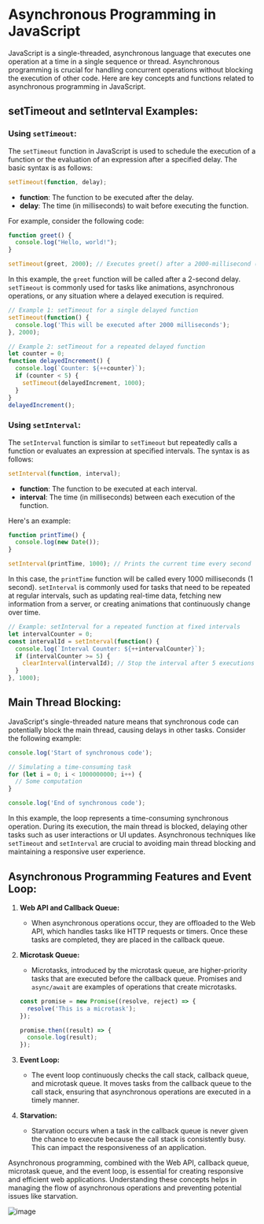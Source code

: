 
# Asynchronous Programming in JavaScript

JavaScript is a single-threaded, asynchronous language that executes one operation at a time in a single sequence or thread. Asynchronous programming is crucial for handling concurrent operations without blocking the execution of other code. Here are key concepts and functions related to asynchronous programming in JavaScript.

## setTimeout and setInterval Examples:

### Using `setTimeout`:

The `setTimeout` function in JavaScript is used to schedule the execution of a function or the evaluation of an expression after a specified delay. The basic syntax is as follows:

```javascript
setTimeout(function, delay);
```

- **function**: The function to be executed after the delay.
- **delay**: The time (in milliseconds) to wait before executing the function.

For example, consider the following code:

```javascript
function greet() {
  console.log("Hello, world!");
}

setTimeout(greet, 2000); // Executes greet() after a 2000-millisecond (2-second) delay
```

In this example, the `greet` function will be called after a 2-second delay. `setTimeout` is commonly used for tasks like animations, asynchronous operations, or any situation where a delayed execution is required.

```javascript
// Example 1: setTimeout for a single delayed function
setTimeout(function() {
  console.log('This will be executed after 2000 milliseconds');
}, 2000);

// Example 2: setTimeout for a repeated delayed function
let counter = 0;
function delayedIncrement() {
  console.log(`Counter: ${++counter}`);
  if (counter < 5) {
    setTimeout(delayedIncrement, 1000);
  }
}
delayedIncrement();
```

### Using `setInterval`:

The `setInterval` function is similar to `setTimeout` but repeatedly calls a function or evaluates an expression at specified intervals. The syntax is as follows:

```javascript
setInterval(function, interval);
```

- **function**: The function to be executed at each interval.
- **interval**: The time (in milliseconds) between each execution of the function.

Here's an example:

```javascript
function printTime() {
  console.log(new Date());
}

setInterval(printTime, 1000); // Prints the current time every second
```

In this case, the `printTime` function will be called every 1000 milliseconds (1 second). `setInterval` is commonly used for tasks that need to be repeated at regular intervals, such as updating real-time data, fetching new information from a server, or creating animations that continuously change over time.


```javascript
// Example: setInterval for a repeated function at fixed intervals
let intervalCounter = 0;
const intervalId = setInterval(function() {
  console.log(`Interval Counter: ${++intervalCounter}`);
  if (intervalCounter >= 5) {
    clearInterval(intervalId); // Stop the interval after 5 executions
  }
}, 1000);
```

## Main Thread Blocking:

JavaScript's single-threaded nature means that synchronous code can potentially block the main thread, causing delays in other tasks. Consider the following example:

```javascript
console.log('Start of synchronous code');

// Simulating a time-consuming task
for (let i = 0; i < 1000000000; i++) {
  // Some computation
}

console.log('End of synchronous code');
```

In this example, the loop represents a time-consuming synchronous operation. During its execution, the main thread is blocked, delaying other tasks such as user interactions or UI updates. Asynchronous techniques like `setTimeout` and `setInterval` are crucial to avoiding main thread blocking and maintaining a responsive user experience.

## Asynchronous Programming Features and Event Loop:

1. **Web API and Callback Queue:**
   - When asynchronous operations occur, they are offloaded to the Web API, which handles tasks like HTTP requests or timers. Once these tasks are completed, they are placed in the callback queue.

2. **Microtask Queue:**
   - Microtasks, introduced by the microtask queue, are higher-priority tasks that are executed before the callback queue. Promises and `async/await` are examples of operations that create microtasks.

   ```javascript
   const promise = new Promise((resolve, reject) => {
     resolve('This is a microtask');
   });

   promise.then((result) => {
     console.log(result);
   });
   ```

3. **Event Loop:**
   - The event loop continuously checks the call stack, callback queue, and microtask queue. It moves tasks from the callback queue to the call stack, ensuring that asynchronous operations are executed in a timely manner.

4. **Starvation:**
   - Starvation occurs when a task in the callback queue is never given the chance to execute because the call stack is consistently busy. This can impact the responsiveness of an application.

Asynchronous programming, combined with the Web API, callback queue, microtask queue, and the event loop, is essential for creating responsive and efficient web applications. Understanding these concepts helps in managing the flow of asynchronous operations and preventing potential issues like starvation.

![image](https://github.com/hash-define-organization/Babu-JS/assets/66466976/d8f6d941-b80c-4930-a3a0-7edb751b128e)
